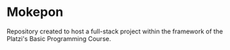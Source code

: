 # Mokepon
Repository created to host a full-stack project within the framework of the Platzi's Basic Programming Course. 
